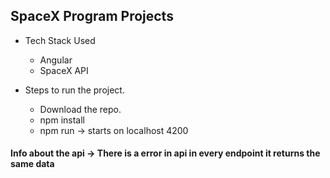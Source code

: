 ## SpaceX Program Projects

* Tech Stack Used
    * Angular
    * SpaceX API

* Steps to run the project.
    * Download the repo.
    * npm install
    * npm run -> starts on localhost 4200

#### Info about the api -> There is a error in api in every endpoint it returns the same data